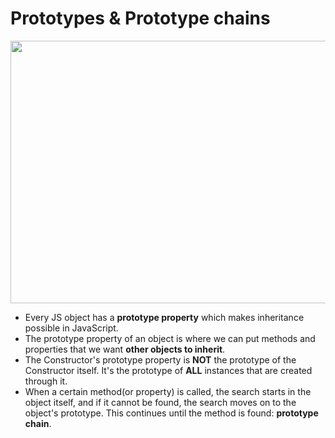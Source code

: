 # Prototypes & Prototype chains

<p align="left">
  <img width="620" height="420" src="https://res.cloudinary.com/mostmojo/image/upload/v1560512736/Screenshot_2019-06-14_at_12.42.18.png">
</p>

* Every JS object has a **prototype property** which makes inheritance possible in JavaScript.
* The prototype property of an object is where we can put methods and properties that we want **other objects to inherit**.
* The Constructor's prototype property is **NOT** the prototype of the Constructor itself. It's the prototype of **ALL** instances that are created through it.
* When a certain method(or property) is called, the search starts in the object itself, and if it cannot be found, the search moves on to the object's prototype. This continues until the method is found: **prototype chain**.